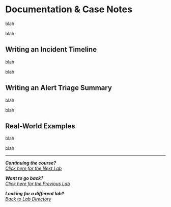 # Documentation & Case Notes
blah

blah

## Writing an Incident Timeline
blah

blah

## Writing an Alert Triage Summary

blah

blah

## Real-World Examples

blah

blah

***
<b><i>Continuing the course?</b>
</br>
[Click here for the Next Lab](/courseFiles/softSkills/softSkills.md)</i>

<b><i>Want to go back?</b>
</br>
[Click here for the Previous Lab](/courseFiles/emailFundamentals/emailFundamentals.md)

<b><i>Looking for a different lab? </b></br>[Back to Lab Directory](/coursenavigation.md)</i>